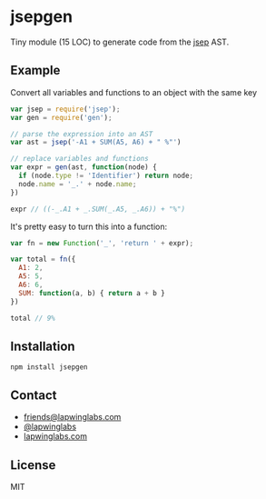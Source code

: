 
# jsepgen

  Tiny module (15 LOC) to generate code from the [jsep](https://github.com/soney/jsep) AST.

## Example

Convert all variables and functions to an object with the same key

```js
var jsep = require('jsep');
var gen = require('gen');

// parse the expression into an AST
var ast = jsep('-A1 + SUM(A5, A6) + " %"')

// replace variables and functions
var expr = gen(ast, function(node) {
  if (node.type != 'Identifier') return node;
  node.name = '_.' + node.name;
})

expr // ((-_.A1 + _.SUM(_.A5, _.A6)) + "%")
```

It's pretty easy to turn this into a function:

```js
var fn = new Function('_', 'return ' + expr);

var total = fn({
  A1: 2,
  A5: 5,
  A6: 6,
  SUM: function(a, b) { return a + b }
})

total // 9% 
```

## Installation

```
npm install jsepgen
```

## Contact

- [friends@lapwinglabs.com](mailto:friends@lapwinglabs.com)
- [@lapwinglabs](https://twitter.com/lapwinglabs)
- [lapwinglabs.com](http://lapwinglabs.com)

## License 

MIT
